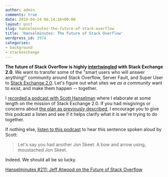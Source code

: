 ```yaml
---
author: admin
comments: true
date: 2010-04-24 06:14:16+00:00
layout: post
slug: hanselminutes-the-future-of-stack-overflow
title: 'Hanselminutes: The Future of Stack Overflow'
wordpress_id: 2974
categories:
- background
- stackexchange
---
```



**The future of Stack Overflow is highly [intertwingled](http://www.c2.com/cgi/wiki?InterTwingled) with Stack Exchange 2.0**. We want to transfer some of the "smart users who will answer anything!" community around Stack Overflow, Server Fault, and Super User to [Stack Exchange 2.0](http://blog.stackexchange.com/post/518474918/stack-exchange-2-0). Let's figure out what sites we _as a community_ want to exist, and make them happen -- together.



I [recorded a podcast with Scott Hanselman](http://www.hanselminutes.com/default.aspx?ShowID=229) where I elaborate at some length on the mission of Stack Exchange 2.0. If you had misgivings or concerns about [the plan as previously described](http://blog.stackexchange.com/post/518474918/stack-exchange-2-0), I encourage you to give this podcast a listen and see if it helps clarify what it is we're trying to do together.



If nothing else, [listen to this podcast](http://www.hanselminutes.com/default.aspx?ShowID=229) to hear this sentence spoken aloud by Scott:





<blockquote>
Let's say you had another Jon Skeet. A bow and arrow using, moustached Jon Skeet.
</blockquote>





Indeed. We should all be so lucky.



[Hanselminutes #211: Jeff Atwood on the Future of Stack Overflow](http://www.hanselminutes.com/default.aspx?ShowID=229)

